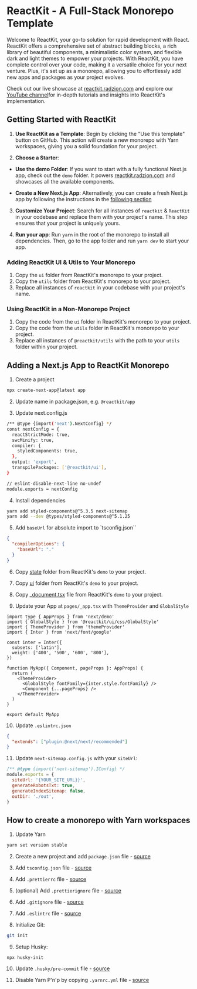 # ReactKit - A Full-Stack Monorepo Template

Welcome to ReactKit, your go-to solution for rapid development with React. ReactKit offers a comprehensive set of abstract building blocks, a rich library of beautiful components, a minimalistic color system, and flexible dark and light themes to empower your projects. With ReactKit, you have complete control over your code, making it a versatile choice for your next venture. Plus, it's set up as a monorepo, allowing you to effortlessly add new apps and packages as your project evolves.

Check out our live showcase at [reactkit.radzion.com](https://reactkit.radzion.com) and explore our [YouTube channel](https://www.youtube.com/@radzion)for in-depth tutorials and insights into ReactKit's implementation.

## Getting Started with ReactKit

1. **Use ReactKit as a Template**: Begin by clicking the "Use this template" button on GitHub. This action will create a new monorepo with Yarn workspaces, giving you a solid foundation for your project.

2. **Choose a Starter**:

- **Use the demo Folder**: If you want to start with a fully functional Next.js app, check out the `demo` folder. It powers [reactkit.radzion.com](https://reactkit.radzion.com) and showcases all the available components.

- **Create a New Next.js App**: Alternatively, you can create a fresh Next.js app by following the instructions in the [following section](#adding-a-nextjs-app-to-reactkit-monorepo)

3. **Customize Your Project**: Search for all instances of `reactkit` & `ReactKit` in your codebase and replace them with your project's name. This step ensures that your project is uniquely yours.

4. **Run your app**: Run `yarn` in the root of the monorepo to install all dependencies. Then, go to the app folder and run `yarn dev` to start your app.

### Adding ReactKit UI & Utils to Your Monorepo

1. Copy the `ui` folder from ReactKit's monorepo to your project.
2. Copy the `utils` folder from ReactKit's monorepo to your project.
3. Replace all instances of `reactkit` in your codebase with your project's name.

### Using ReactKit in a Non-Monorepo Project

1. Copy the code from the `ui` folder in ReactKit's monorepo to your project.
2. Copy the code from the `utils` folder in ReactKit's monorepo to your project.
3. Replace all instances of `@reactkit/utils` with the path to your `utils` folder within your project.

## Adding a Next.js App to ReactKit Monorepo

1. Create a project

```sh
npx create-next-app@latest app
```

2. Update name in package.json, e.g. `@reactkit/app`

3. Update next.config.js

```sh
/** @type {import('next').NextConfig} */
const nextConfig = {
  reactStrictMode: true,
  swcMinify: true,
  compiler: {
    styledComponents: true,
  },
  output: 'export',
  transpilePackages: ['@reactkit/ui'],
}

// eslint-disable-next-line no-undef
module.exports = nextConfig
```

4. Install dependencies

```sh
yarn add styled-components@^5.3.5 next-sitemap
yarn add --dev @types/styled-components@^5.1.25
```

5. Add `baseUrl` for absolute import to `tsconfig.json``

```json
{
  "compilerOptions": {
    "baseUrl": "."
  }
}
```

6. Copy [state](https://github.com/radzionc/reactkit/tree/main/demo/state) folder from ReactKit's `demo` to your project.

7. Copy [ui](https://github.com/radzionc/reactkit/tree/main/demo/ui) folder from ReactKit's `demo` to your project.

8. Copy [\_document.tsx](https://github.com/radzionc/reactkit/tree/main/demo/_document.tsx) file from ReactKit's `demo` to your project.

9. Update your App at `pages/_app.tsx` with `ThemeProvider` and `GlobalStyle`

```tsx
import type { AppProps } from 'next/demo'
import { GlobalStyle } from '@reactkit/ui/css/GlobalStyle'
import { ThemeProvider } from 'themeProvider'
import { Inter } from 'next/font/google'

const inter = Inter({
  subsets: ['latin'],
  weight: ['400', '500', '600', '800'],
})

function MyApp({ Component, pageProps }: AppProps) {
  return (
    <ThemeProvider>
      <GlobalStyle fontFamily={inter.style.fontFamily} />
      <Component {...pageProps} />
    </ThemeProvider>
  )
}

export default MyApp
```

10. Update `.eslintrc.json`

```json
{
  "extends": ["plugin:@next/next/recommended"]
}
```

11. Update `next-sitemap.config.js` with your `siteUrl`:

```js
/** @type {import('next-sitemap').IConfig} */
module.exports = {
  siteUrl: '{YOUR_SITE_URL}}',
  generateRobotsTxt: true,
  generateIndexSitemap: false,
  outDir: './out',
}
```

## How to create a monorepo with Yarn workspaces

1. Update Yarn

```sh
yarn set version stable
```

2. Create a new project and add `package.json` file - [source](./package.json)

3. Add `tsconfig.json` file - [source](./tsconfig.json)

4. Add `.prettierrc` file - [source](./.prettierrc)

5. (optional) Add `.prettierignore` file - [source](./.prettierignore)

6. Add `.gitignore` file - [source](./.gitignore)

7. Add `.eslintrc` file - [source](./.eslintrc)

8. Initialize Git:

```sh
git init
```

9. Setup Husky:

```
npx husky-init
```

10. Update `.husky/pre-commit` file - [source](./.husky/pre-commit)

11. Disable Yarn P'n'p by copying `.yarnrc.yml` file - [source](./.yarnrc.yml)
